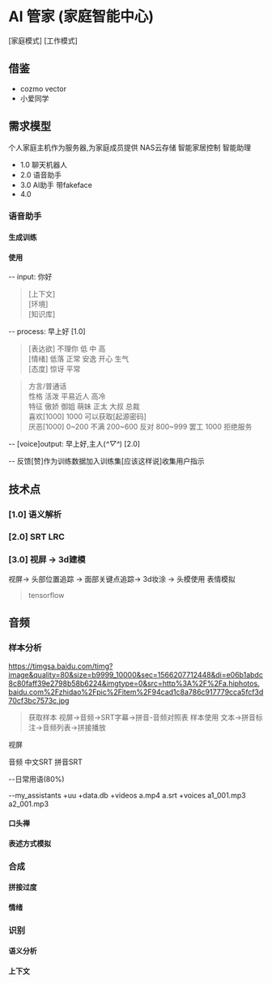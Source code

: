 # AI 管家 (家庭智能中心)

[家庭模式]
[工作模式]

## 借鉴
- cozmo vector
- 小爱同学

## 需求模型
个人家庭主机作为服务器,为家庭成员提供
NAS云存储 智能家居控制 智能助理

* 1.0 聊天机器人
* 2.0 语音助手
* 3.0 AI助手 带fakeface
* 4.0

### 语音助手

#### 生成训练

#### 使用
-- input: 你好

> [上下文] <br>
> [环境] <br>
> [知识库] <br>

-- process: 早上好 [1.0]

> [表达欲] 不理你 低 中 高 <br>
> [情绪] 低落 正常 安逸 开心 生气 <br>
> [态度] 惊讶 平常 <br>

> 方言/普通话   <br>
> 性格 活泼 平易近人 高冷 <br>
> 特征 傲娇 御姐 萌妹 正太 大叔 总裁 <br>
> 喜欢[1000]                                 1000 可以获取[起源密码] <br>
> 厌恶[1000] 0~200 不满 200~600 反对 800~999 罢工 1000 拒绝服务 <br>

-- [voice]output: 早上好,主人(*^▽^*) [2.0] <br>

-- 反馈[赞]作为训练数据加入训练集[应该这样说]收集用户指示 <br>

## 技术点
### [1.0] 语义解析

### [2.0] SRT LRC



### [3.0] 视屏 -> 3d建模
视屏-> 头部位置追踪 -> 面部关键点追踪-> 3d妆涂 -> 头模使用 表情模拟
> tensorflow




##
## 音频
### 样本分析
https://timgsa.baidu.com/timg?image&quality=80&size=b9999_10000&sec=1566207712448&di=e06b1abdc8c80faff39e2798b58b6224&imgtype=0&src=http%3A%2F%2Fa.hiphotos.baidu.com%2Fzhidao%2Fpic%2Fitem%2F94cad1c8a786c917779cca5fcf3d70cf3bc7573c.jpg
> 获取样本 视屏->音频->SRT字幕->拼音-音频对照表
> 样本使用 文本->拼音标注->音频列表->拼接播放

视屏

音频
中文SRT
拼音SRT


--日常用语(80%)

--my_assistants
  +uu
   +data.db
   +videos
    a.mp4
    a.srt
   +voices
    a1_001.mp3
    a2_001.mp3

#### 口头禅
#### 表述方式模拟

### 合成
####
####
#### 拼接过度
#### 情绪

### 识别
#### 语义分析
#### 上下文
####
